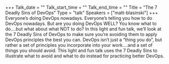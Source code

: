 +++
Talk_date = ""
Talk_start_time = ""
Talk_end_time = ""
Title = "The 7 Deadly Sins of DevOps"
Type = "talk"
Speakers = ["matt-blasinski"]
+++
Everyone’s doing DevOps nowadays. Everyone’s telling you how to do DevOps nowadays. But are you doing DevOps WELL? You know what to do….but what about what NOT to do? In this light and fun talk, we’ll look at the 7 Deadly Sins of DevOps to make sure you’re avoiding them to apply DevOps principles the best you can. DevOps isn’t just a “thing you do”, but rather a set of principles you incorporate into your work….and a set of things you should avoid. This light and fun talk uses the 7 Deadly Sins to illustrate what to avoid and what to do instead for practicing better DevOps.
